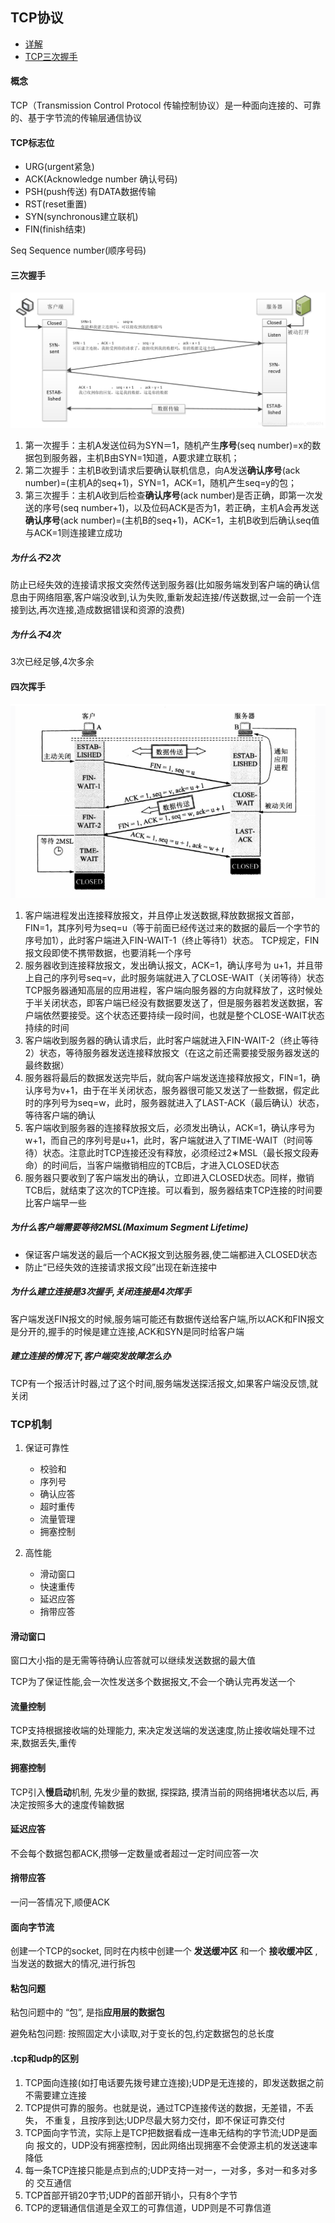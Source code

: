## TCP协议

- [详解](https://blog.csdn.net/sinat_36629696/article/details/80740678)
- [TCP三次握手](https://blog.csdn.net/weixin_48684274/article/details/108263608)

#### 概念

TCP（Transmission Control Protocol 传输控制协议）是一种面向连接的、可靠的、基于字节流的传输层通信协议


#### TCP标志位

- URG(urgent紧急)
- ACK(Acknowledge number 确认号码) 
- PSH(push传送) 有DATA数据传输
- RST(reset重置) 
- SYN(synchronous建立联机) 
- FIN(finish结束) 

 Seq Sequence number(顺序号码) 


#### 三次握手

![三次握手](image/three.png)

1. 第一次握手：主机A发送位码为SYN＝1，随机产生**序号**(seq number)=x的数据包到服务器，主机B由SYN=1知道，A要求建立联机；
2. 第二次握手：主机B收到请求后要确认联机信息，向A发送**确认序号**(ack number)=(主机A的seq+1)，SYN=1，ACK=1，随机产生seq=y的包；
3. 第三次握手：主机A收到后检查**确认序号**(ack number)是否正确，即第一次发送的序号(seq number+1)，以及位码ACK是否为1，若正确，主机A会再发送**确认序号**(ack number)=(主机B的seq+1)，ACK=1，主机B收到后确认seq值与ACK=1则连接建立成功

##### 为什么不2次

防止已经失效的连接请求报文突然传送到服务器(比如服务端发到客户端的确认信息由于网络阻塞,客户端没收到,认为失败,重新发起连接/传送数据,过一会前一个连接到达,再次连接,造成数据错误和资源的浪费)

##### 为什么不4次

3次已经足够,4次多余

#### 四次挥手

![四次挥手](image/four.png)

1. 客户端进程发出连接释放报文，并且停止发送数据,释放数据报文首部，FIN=1，其序列号为seq=u（等于前面已经传送过来的数据的最后一个字节的序号加1），此时客户端进入FIN-WAIT-1（终止等待1）状态。 TCP规定，FIN报文段即使不携带数据，也要消耗一个序号
2. 服务器收到连接释放报文，发出确认报文，ACK=1，确认序号为 u+1，并且带上自己的序列号seq=v，此时服务端就进入了CLOSE-WAIT（关闭等待）状态
TCP服务器通知高层的应用进程，客户端向服务器的方向就释放了，这时候处于半关闭状态，即客户端已经没有数据要发送了，但是服务器若发送数据，客户端依然要接受。这个状态还要持续一段时间，也就是整个CLOSE-WAIT状态持续的时间
3. 客户端收到服务器的确认请求后，此时客户端就进入FIN-WAIT-2（终止等待2）状态，等待服务器发送连接释放报文（在这之前还需要接受服务器发送的最终数据）
4. 服务器将最后的数据发送完毕后，就向客户端发送连接释放报文，FIN=1，确认序号为v+1，由于在半关闭状态，服务器很可能又发送了一些数据，假定此时的序列号为seq=w，此时，服务器就进入了LAST-ACK（最后确认）状态，等待客户端的确认
5. 客户端收到服务器的连接释放报文后，必须发出确认，ACK=1，确认序号为w+1，而自己的序列号是u+1，此时，客户端就进入了TIME-WAIT（时间等待）状态。注意此时TCP连接还没有释放，必须经过2∗MSL（最长报文段寿命）的时间后，当客户端撤销相应的TCB后，才进入CLOSED状态
6. 服务器只要收到了客户端发出的确认，立即进入CLOSED状态。同样，撤销TCB后，就结束了这次的TCP连接。可以看到，服务器结束TCP连接的时间要比客户端早一些

##### 为什么客户端需要等待2MSL(Maximum Segment Lifetime)

- 保证客户端发送的最后一个ACK报文到达服务器,使二端都进入CLOSED状态
- 防止“已经失效的连接请求报文段”出现在新连接中

##### 为什么建立连接是3次握手,关闭连接是4次挥手

客户端发送FIN报文的时候,服务端可能还有数据传送给客户端,所以ACK和FIN报文是分开的,握手的时候是建立连接,ACK和SYN是同时给客户端

##### 建立连接的情况下,客户端突发故障怎么办

TCP有一个报活计时器,过了这个时间,服务端发送探活报文,如果客户端没反馈,就关闭


### TCP机制

1. 保证可靠性
    - 校验和
    - 序列号
    - 确认应答
    - 超时重传
    - 流量管理
    - 拥塞控制
    
2. 高性能
    - 滑动窗口
    - 快速重传
    - 延迟应答
    - 捎带应答
    
    
#### 滑动窗口

窗口大小指的是无需等待确认应答就可以继续发送数据的最大值

TCP为了保证性能,会一次性发送多个数据报文,不会一个确认完再发送一个

#### 流量控制

TCP支持根据接收端的处理能力, 来决定发送端的发送速度,防止接收端处理不过来,数据丢失,重传

#### 拥塞控制

TCP引入**慢启动**机制, 先发少量的数据, 探探路, 摸清当前的网络拥堵状态以后, 再决定按照多大的速度传输数据

#### 延迟应答

不会每个数据包都ACK,攒够一定数量或者超过一定时间应答一次

#### 捎带应答

一问一答情况下,顺便ACK

#### 面向字节流

创建一个TCP的socket, 同时在内核中创建一个 **发送缓冲区** 和一个 **接收缓冲区** ,当发送的数据大的情况,进行拆包

#### 粘包问题

 粘包问题中的 “包”, 是指**应用层的数据包**
 
 避免粘包问题: 按照固定大小读取,对于变长的包,约定数据包的总长度
 
#### .tcp和udp的区别
     
1. TCP面向连接(如打电话要先拨号建立连接);UDP是无连接的，即发送数据之前 不需要建立连接
2. TCP提供可靠的服务。也就是说，通过TCP连接传送的数据，无差错，不丢失， 不重复，且按序到达;UDP尽最大努力交付，即不保证可靠交付
3. TCP面向字节流，实际上是TCP把数据看成一连串无结构的字节流;UDP是面向 报文的，UDP没有拥塞控制，因此网络出现拥塞不会使源主机的发送速率降低
4. 每一条TCP连接只能是点到点的;UDP支持一对一，一对多，多对一和多对多的 交互通信
5. TCP首部开销20字节;UDP的首部开销小，只有8个字节
6. TCP的逻辑通信信道是全双工的可靠信道，UDP则是不可靠信道
 


